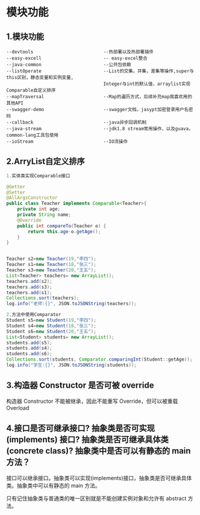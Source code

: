 # 模块功能
## 1.模块功能

```
--devtools                          --热部署以及热部署插件
--easy-excell                       -- easy-excel整合
--java-common                       --公共包依赖
--listOperate                       --List的交集，并集，差集等操作,super与this区别，静态变量和实例变量,
                                    Integer与int的默认值，arraylist实现Comparable自定义排序
--mapTraversal                      --Map的遍历方式，后续补充map我喜欢用的其他API
--swagger-demo                      --swagger文档，jasypt加密登录用户名密码
--callback                          --java异步回调机制
--java-stream                       --jdk1.8 stream常用操作，以及guava，common-lang工具包使用
--ioStream                          --IO流操作
```

## 2.ArryList自定义排序

````java
1.实体类实现Comparable接口

@Getter
@Setter
@AllArgsConstructor
public class Teacher implements Comparable<Teacher>{
    private int age;
    private String name;
    @Override
    public int compareTo(Teacher o) {
        return this.age-o.getAge();
    }
}


Teacher s2=new Teacher(19,"李四");
Teacher s1=new Teacher(18,"张三");
Teacher s3=new Teacher(20,"王五");
List<Teacher> teachers= new ArrayList();
teachers.add(s2);
teachers.add(s3);
teachers.add(s1);
Collections.sort(teachers);
log.info("老师:{}", JSON.toJSONString(teachers));

2.方法中使用Comparator
Student s5=new Student(19,"李四");
Student s4=new Student(18,"张三");
Student s6=new Student(20,"王五");
List<Student> students= new ArrayList();
students.add(s5);
students.add(s4);
students.add(s6);
Collections.sort(students, Comparator.comparingInt(Student::getAge));
log.info("学生:{}", JSON.toJSONString(students));
````

## 3.构造器 Constructor 是否可被 override

构造器 Constructor 不能被继承，因此不能重写 Override，但可以被重载 Overload

## 4.接口是否可继承接口? 抽象类是否可实现(implements) 接口? 抽象类是否可继承具体类(concrete class)? 抽象类中是否可以有静态的 main 方法？

接口可以继承接口。抽象类可以实现(implements)接口，抽象类是否可继承具体类。抽象类中可以有静态的 main 方法。

只有记住抽象类与普通类的唯一区别就是不能创建实例对象和允许有 abstract 方法。